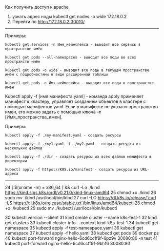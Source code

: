 Как получить доступ к apache
1. узнать адрес ноды
kubectl get nodes -o wide
172.18.0.2
2. Перейти по http://172.18.0.2:30010/

---

Примеры:

    kubectl get services -n Имя_неймспейса - выводит все сервисы в пространстве имён

    kubectl get pods --all-namespaces - выводит все поды во всех пространств имён

    kubectl get pods -o wide - выводит все поды в текущем пространстве имён с подробностями в виде расширенной таблицы

    kubectl get pods -n Имя_неймспейса - выводит все поды в пространстве имён

Kubectl apply -f [имя манифеста yaml] - команда apply применяет манифест к кластеру, управляет созданием объектов в кластере с помощью манифестов yaml. Если в манифесте не указано пространство имен, его можно задать с помощью ключа -n [Имя_пространства_имен].

Примеры:

    kubectl apply -f ./my-manifest.yaml - создать ресурсы

    kubectl apply -f ./my1.yaml -f ./my2.yaml - создать ресурсы из нескольких файлов

    kubectl apply -f ./dir - создать ресурсы из всех файлов манифеста в директории

    kubectl apply -f https://K8S.io/manifest - создать ресурсы из URL-адреса

---
24  [ $(uname -m) = x86_64 ] && curl -Lo ./kind https://kind.sigs.k8s.io/dl/v0.21.0/kind-linux-amd64
25  chmod +x ./kind
26  sudo mv ./kind /usr/local/bin/kind
27  curl -LO https://dl.k8s.io/release/`curl -LS https://dl.k8s.io/release/stable.txt`/bin/linux/amd64/kubectl
28  chmod +x ./kubectl
29  sudo mv ./kubectl /usr/local/bin/kubectl

30  kubectl version --client
31  kind create cluster --name k8s-test-1 
32  kind get clusters
33  kubectl cluster-info --context kind-k8s-test-1
34  kubectl get namespace
35  kubectl apply -f test-namespace.yaml
36  kubectl get namespace
37  kubectl apply -f hello.yaml
38  kubectl get pods
39  docker ps
40  kubectl port-forward nginx-hello-6cd6ccff9f-6pz9v 30080:80 -n test
41  kubectl port-forward nginx-hello-6cd6ccff9f-9bhf6 30080:80